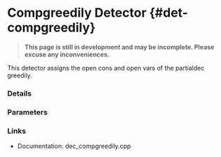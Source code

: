 # Compgreedily Detector {#det-compgreedily}
> **This page is still in development and may be incomplete. Please excuse any inconveniences.**

This detector assigns the open cons and open vars of the partialdec greedily.

### Details

### Parameters

### Links
 * Documentation: dec_compgreedily.cpp
